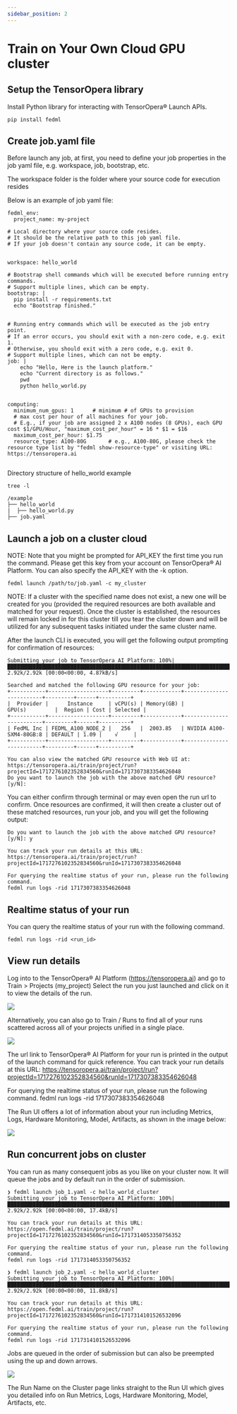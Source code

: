 ```yaml
---
sidebar_position: 2
---
```


# Train on Your Own Cloud GPU cluster

## Setup the TensorOpera library

Install Python library for interacting with TensorOpera® Launch APIs.
```
pip install fedml
```

## Create job.yaml file

Before launch any job, at first, you need to define your job properties in the job yaml file, e.g. workspace, job, bootstrap, etc.

The workspace folder is the folder where your source code for execution resides

Below is an example of job yaml file:

```
fedml_env:
  project_name: my-project
  
# Local directory where your source code resides.
# It should be the relative path to this job yaml file.
# If your job doesn't contain any source code, it can be empty.


workspace: hello_world

# Bootstrap shell commands which will be executed before running entry commands.
# Support multiple lines, which can be empty.
bootstrap: |
  pip install -r requirements.txt
  echo "Bootstrap finished."


# Running entry commands which will be executed as the job entry point.
# If an error occurs, you should exit with a non-zero code, e.g. exit 1.
# Otherwise, you should exit with a zero code, e.g. exit 0.
# Support multiple lines, which can not be empty.
job: |
    echo "Hello, Here is the launch platform."
    echo "Current directory is as follows."
    pwd
    python hello_world.py
  

computing:
  minimum_num_gpus: 1      # minimum # of GPUs to provision
  # max cost per hour of all machines for your job.
  # E.g., if your job are assigned 2 x A100 nodes (8 GPUs), each GPU cost $1/GPU/Hour, "maximum_cost_per_hour" = 16 * $1 = $16
  maximum_cost_per_hour: $1.75
  resource_type: A100-80G       # e.g., A100-80G, please check the resource type list by "fedml show-resource-type" or visiting URL: https://tensoropera.ai
  
```

Directory structure of hello_world example
```
tree -l

/example
├── hello_world
|  ├── hello_world.py
├── job.yaml
```

## Launch a job on a cluster cloud

NOTE: Note that you might be prompted for API_KEY the first time you run the command. Please get this key from your account on TensorOpera® AI Platform. You can also specify the API_KEY with the -k option.

```
fedml launch /path/to/job.yaml -c my_cluster
```

NOTE: If a cluster with the specified name does not exist, a new one will be created for you (provided the required resources are both available and matched for your request). Once the cluster is established, the resources will remain locked in for this cluster till you tear the cluster down and will be utilized for any subsequent tasks initiated under the same cluster name.

After the launch CLI is executed, you will get the following output prompting for confirmation of resources:

```
Submitting your job to TensorOpera AI Platform: 100%|██████████████████████████████████████████████████████████████████████████████████████████████████████████████████████████████████████████████████████████| 2.92k/2.92k [00:00<00:00, 4.87kB/s]

Searched and matched the following GPU resource for your job:
+-----------+-------------------+---------+------------+-------------------------+---------+------+----------+
|  Provider |      Instance     | vCPU(s) | Memory(GB) |          GPU(s)         |  Region | Cost | Selected |
+-----------+-------------------+---------+------------+-------------------------+---------+------+----------+
| FedML Inc | FEDML_A100_NODE_2 |   256   |  2003.85   | NVIDIA A100-SXM4-80GB:8 | DEFAULT | 1.09 |    √     |
+-----------+-------------------+---------+------------+-------------------------+---------+------+----------+

You can also view the matched GPU resource with Web UI at:
https://tensoropera.ai/train/project/run?projectId=1717276102352834560&runId=1717307383354626048
Do you want to launch the job with the above matched GPU resource? [y/N]:
```

You can either confirm through terminal or may even open the run url to confirm. Once resources are confirmed, it will then create a cluster out of these matched resources, run your job, and you will get the following output:

```
Do you want to launch the job with the above matched GPU resource? [y/N]: y

You can track your run details at this URL:
https://tensoropera.ai/train/project/run?projectId=1717276102352834560&runId=1717307383354626048

For querying the realtime status of your run, please run the following command.
fedml run logs -rid 1717307383354626048
```

## Realtime status of your run

You can query the realtime status of your run with the following command.
```
fedml run logs -rid <run_id>
```

## View run details
Log into to the TensorOpera® AI Platform (https://tensoropera.ai) and go to Train > Projects (my_project) Select the run you just launched and click on it to view the details of the run.

![](./static/image/train_on_your_cloud_gpu_cluster/1_my_project.png)

Alternatively, you can also go to Train / Runs to find all of your runs scattered across all of your projects unified in a single place.

![ ](./static/image/train_on_your_cloud_gpu_cluster/2_my_runs.png)

The url link to TensorOpera® AI Platform for your run is printed in the output of the launch command for quick reference.
You can track your run details at this URL:
https://tensoropera.ai/train/project/run?projectId=1717276102352834560&runId=1717307383354626048

For querying the realtime status of your run, please run the following command.
fedml run logs -rid 1717307383354626048

The Run UI offers a lot of information about your run including Metrics, Logs, Hardware Monitoring, Model, Artifacts, as shown in the image below:

![ ](./static/image/train_on_your_cloud_gpu_cluster/3_run_ui.png)

## Run concurrent jobs on cluster

You can run as many consequent jobs as you like on your cluster now. It will queue the jobs and by default run in the order of submission.

```
❯ fedml launch job_1.yaml -c hello_world_cluster
Submitting your job to TensorOpera AI Platform: 100%|██████████████████████████████████████████████████████████████████████████████████████████████████████████████████████████████████████████████████████████| 2.92k/2.92k [00:00<00:00, 17.4kB/s]

You can track your run details at this URL:
https://open.fedml.ai/train/project/run?projectId=1717276102352834560&runId=1717314053350756352

For querying the realtime status of your run, please run the following command.
fedml run logs -rid 1717314053350756352
```

```
❯ fedml launch job_2.yaml -c hello_world_cluster
Submitting your job to TensorOpera AI Platform: 100%|██████████████████████████████████████████████████████████████████████████████████████████████████████████████████████████████████████████████████████████| 2.92k/2.92k [00:00<00:00, 11.8kB/s]

You can track your run details at this URL:
https://open.fedml.ai/train/project/run?projectId=1717276102352834560&runId=1717314101526532096

For querying the realtime status of your run, please run the following command.
fedml run logs -rid 1717314101526532096
```

Jobs are queued in the order of submission but can also be preempted using the up and down arrows.

![ ](./static/image/train_on_your_cloud_gpu_cluster/4_my_clusters.png)

The Run Name on the Cluster page links straight to the Run UI which gives you detailed info on Run Metrics, Logs, Hardware Monitoring, Model, Artifacts, etc.